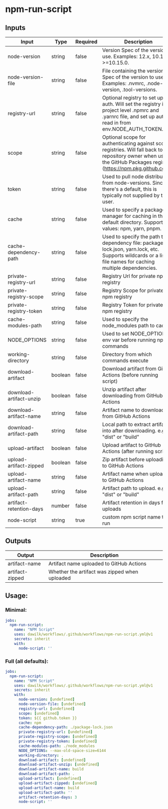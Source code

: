 # npm-run-script
## Inputs
| Input                   | Type    | Required | Description                                                                                                                                                                | Default                     |
| ----------------------- | ------- | -------- | -------------------------------------------------------------------------------------------------------------------------------------------------------------------------- | --------------------------- |
| node-version            | string  | false    | Version Spec of the version to use. Examples: 12.x, 10.15.1, >=10.15.0.                                                                                                    | `[undefined]`               |
| node-version-file       | string  | false    | File containing the version Spec of the version to use.  Examples: .nvmrc, .node-version, .tool-versions.                                                                  | `[undefined]`               |
| registry-url            | string  | false    | Optional registry to set up for auth. Will set the registry in a project level .npmrc and .yarnrc file, and set up auth to read in from env.NODE_AUTH_TOKEN.               | `[undefined]`               |
| scope                   | string  | false    | Optional scope for authenticating against scoped registries. Will fall back to the repository owner when using the GitHub Packages registry (https://npm.pkg.github.com/). | `[undefined]`               |
| token                   | string  | false    | Used to pull node distributions from node-versions.  Since there's a default, this is typically not supplied by the user.                                                  | `${{ github.token }}`       |
| cache                   | string  | false    | Used to specify a package manager for caching in the default directory. Supported values: npm, yarn, pnpm.                                                                 | `npm`                       |
| cache-dependency-path   | string  | false    | Used to specify the path to a dependency file: package-lock.json, yarn.lock, etc. Supports wildcards or a list of file names for caching multiple dependencies.            | `./package-lock.json`       |
| private-registry-url    | string  | false    | Registry Url for private npm registry                                                                                                                                      | `[undefined]`               |
| private-registry-scope  | string  | false    | Registry Scope for private npm registry                                                                                                                                    | `[undefined]`               |
| private-registry-token  | string  | false    | Registry Token for private npm registry                                                                                                                                    | `[undefined]`               |
| cache-modules-path      | string  | false    | Used to specify the node_modules path to cache.                                                                                                                            | `./node_modules`            |
| NODE_OPTIONS            | string  | false    | Used to set NODE_OPTIONS env var before running npm commands                                                                                                               | `--max-old-space-size=6144` |
| working-directory       | string  | false    | Directory from which commands execute                                                                                                                                      | `.`                         |
| download-artifact       | boolean | false    | Download artifact from GitHub Actions (before running script)                                                                                                              | `[undefined]`               |
| download-artifact-unzip | boolean | false    | Unzip artifact after downloading from GitHub Actions                                                                                                                       | `[undefined]`               |
| download-artifact-name  | string  | false    | Artifact name to download from GitHub Actions                                                                                                                              | `build`                     |
| download-artifact-path  | string  | false    | Local path to extract artifact into after downloading. e.g. "dist" or "build"                                                                                              | `.`                         |
| upload-artifact         | boolean | false    | Upload artifact to GitHub Actions (after running script)                                                                                                                   | `[undefined]`               |
| upload-artifact-zipped  | boolean | false    | Zip artifact before uploading to GitHub Actions                                                                                                                            | `[undefined]`               |
| upload-artifact-name    | string  | false    | Artifact name when uploaded to GitHub Actions                                                                                                                              | `build`                     |
| upload-artifact-path    | string  | false    | Artifact path to upload. e.g. "dist" or "build"                                                                                                                            | `''`                        |
| artifact-retention-days | number  | false    | Artifact retention in days for uploads                                                                                                                                     | `3`                         |
| node-script             | string  | true     | custom npm script name to run                                                                                                                                              | `''`                        |
## Outputs
| Output          | Description                                   |
| --------------- | --------------------------------------------- |
| artifact-name   | Artifact name uploaded to GitHub Actions      |
| artifact-zipped | Whether the artifact was zipped when uploaded |
## Usage:
### Minimal:
```yaml
jobs:
  npm-run-script:
    name: "NPM Script"
    uses: dawilk/workflows/.github/workflows/npm-run-script.yml@v1
    secrets: inherit
    with:
      node-script: ''
```
### Full (all defaults):
```yaml
jobs:
  npm-run-script:
    name: "NPM Script"
    uses: dawilk/workflows/.github/workflows/npm-run-script.yml@v1
    secrets: inherit
    with:
      node-version: [undefined]
      node-version-file: [undefined]
      registry-url: [undefined]
      scope: [undefined]
      token: ${{ github.token }}
      cache: npm
      cache-dependency-path: ./package-lock.json
      private-registry-url: [undefined]
      private-registry-scope: [undefined]
      private-registry-token: [undefined]
      cache-modules-path: ./node_modules
      NODE_OPTIONS: --max-old-space-size=6144
      working-directory: .
      download-artifact: [undefined]
      download-artifact-unzip: [undefined]
      download-artifact-name: build
      download-artifact-path: .
      upload-artifact: [undefined]
      upload-artifact-zipped: [undefined]
      upload-artifact-name: build
      upload-artifact-path: ''
      artifact-retention-days: 3
      node-script: ''
```
